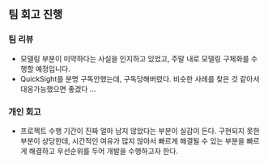 ## 팀 회고 진행

### 팀 리뷰

- 모델링 부분이 미약하다는 사실을 인지하고 있었고, 주말 내로 모델링 구체화를 수행할 예정입니다.
- QuickSight를 분명 구독안했는데, 구독당해버렸다. 비슷한 사례를 찾은 것 같아서 대응가능했으면 좋겠다 ...


### 개인 회고

- 프로젝트 수행 기간이 진짜 얼마 남지 않았다는 부분이 실감이 든다. 구현되지 못한 부분이 상당한데, 시간적인 여유가 많지 않아서 빠르게 해결될 수 있는 부분을 빠르게 해결하고 우선순위를 두어 개발을 수행하고자 한다.